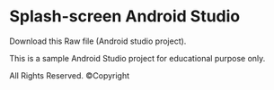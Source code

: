 # Splash-screen Android Studio

Download this Raw file (Android studio project).

This is a sample Android Studio project for educational purpose only. 

All Rights Reserved.
©️Copyright

